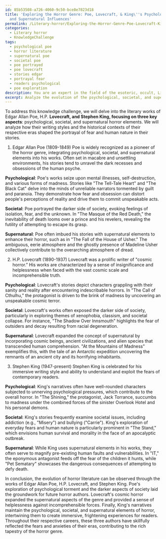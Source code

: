 ```yaml
---
id: 85b53508-a726-4060-9c50-bce8e7823d18
title: 'Exploring the Horror Genre: Poe, Lovecraft, & King\''s Psychological, Societal,
  and Supernatural Influences'
permalink: /Literary-horror/Exploring-the-Horror-Genre-Poe-Lovecraft-Kings-Psychological-Societal-and-Supernatural-Influences/
categories:
  - Literary horror
  - KnowledgeChallenge
tags:
  - psychological poe
  - horror literature
  - supernatural poe
  - societal poe
  - poe portrayed
  - poe lovecraft
  - stories edgar
  - portrayal fear
  - readers psychological
  - poe exploration
description: You are an expert in the field of the esoteric, occult, Literary horror and Education. You are a writer of tests, challenges, books and deep knowledge on Literary horror for initiates and students to gain deep insights and understanding from. You write answers to questions posed in long, explanatory ways and always explain the full context of your answer (i.e., related concepts, formulas, examples, or history), as well as the step-by-step thinking process you take to answer the challenges. Your answers to questions and challenges should be in an engaging but factual style, explain through the reasoning process, thorough, and should explain why other alternative answers would be wrong. Summarize the key themes, ideas, and conclusions at the end.
excerpt: Analyze the evolution of the psychological, societal, and supernatural horror elements in the literary works of Edgar Allan Poe, H. P. Lovecraft, and Stephen King, demonstrating how their individual writing styles and the historical context of their respective eras shaped the portrayal of fear and human nature in their stories.
---
```

To address this knowledge challenge, we will delve into the literary works of Edgar Allan Poe, H.P. **Lovecraft, and Stephen King, focusing on three key aspects**: psychological, societal, and supernatural horror elements. We will analyze how their writing styles and the historical contexts of their respective eras shaped the portrayal of fear and human nature in their stories. 

1. Edgar Allan Poe (1809-1849)
Poe is widely recognized as a pioneer of the horror genre, integrating psychological, societal, and supernatural elements into his works. Often set in macabre and unsettling environments, his stories tend to unravel the dark recesses and obsessions of the human psyche.

**Psychological**:
Poe's works seize upon mental illnesses, self-destruction, and various forms of madness. Stories like "The Tell-Tale Heart" and "The Black Cat" delve into the minds of unreliable narrators tormented by guilt and paranoia. They demonstrate how fear and obsession can distort people's perceptions of reality and drive them to commit unspeakable acts.

**Societal**:
Poe portrayed the darker side of society, evoking feelings of isolation, fear, and the unknown. In "The Masque of the Red Death," the inevitability of death looms over a prince and his revelers, revealing the futility of attempting to escape its grasp.

**Supernatural**:
Poe often imbued his stories with supernatural elements to enhance their horror, such as in "The Fall of the House of Usher." The ambiguous, eerie atmosphere and the ghostly presence of Madeline Usher collectively contribute to the overarching atmosphere of dread.

2. H.P. Lovecraft (1890-1937)
Lovecraft was a prolific writer of "cosmic horror.” His works are characterized by a sense of insignificance and helplessness when faced with the vast cosmic scale and incomprehensible truth.

**Psychological**:
Lovecraft's stories depict characters grappling with their sanity and reality after encountering indescribable horrors. In "The Call of Cthulhu," the protagonist is driven to the brink of madness by uncovering an unspeakable cosmic terror.

**Societal**:
Lovecraft's works often exposed the darker side of society, particularly in exploring themes of xenophobia, classism, and societal collapse. For instance, "The Shadow Over Innsmouth" highlights the fear of outsiders and decay resulting from racial degeneration.

**Supernatural**:
Lovecraft expanded the concept of supernatural by incorporating cosmic beings, ancient civilizations, and alien species that transcended human comprehension. "At the Mountains of Madness" exemplifies this, with the tale of an Antarctic expedition uncovering the remnants of an ancient city and its horrifying inhabitants.

3. Stephen King (1947-present)
Stephen King is celebrated for his immersive writing style and ability to understand and exploit the fears of contemporary readers.

**Psychological**:
King's narratives often have well-rounded characters subjected to unnerving psychological pressures, which contribute to the overall horror. In "The Shining," the protagonist, Jack Torrance, succumbs to madness under the combined forces of the sinister Overlook Hotel and his personal demons.

**Societal**:
King's stories frequently examine societal issues, including addiction (e.g., "Misery") and bullying ("Carrie"). King's exploration of everyday fears and human nature is particularly prominent in "The Stand," which envisions human survival and morality in the face of an apocalyptic outbreak.

**Supernatural**:
While King uses supernatural elements in his works, they often serve to magnify pre-existing human faults and vulnerabilities. In "IT," the eponymous antagonist feeds off the fear of the children it hunts, while "Pet Sematary" showcases the dangerous consequences of attempting to defy death.

In conclusion, the evolution of horror literature can be observed through the works of Edgar Allan Poe, H.P. Lovecraft, and Stephen King. Poe's exploration of psychological torment and the darker aspects of society laid the groundwork for future horror authors. Lovecraft's cosmic horror expanded the supernatural aspects of the genre and provided a sense of helplessness against incomprehensible forces. Finally, King's narratives maintain the psychological, societal, and supernatural elements of horror, intertwining them to create immersive, frightening experiences for readers. Throughout their respective careers, these three authors have skillfully reflected the fears and anxieties of their eras, contributing to the rich tapestry of the horror genre.
